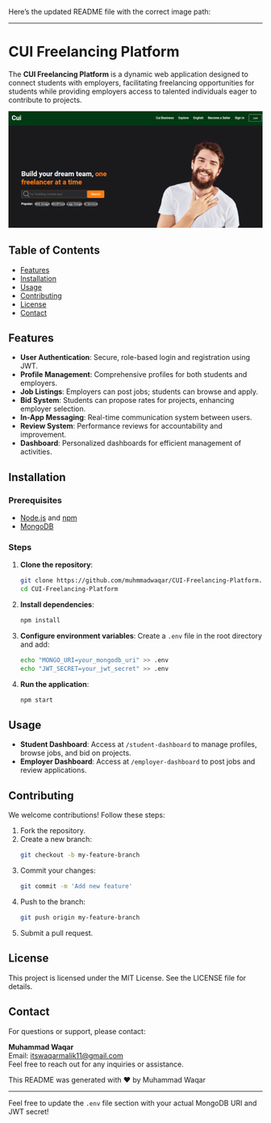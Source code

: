 Here’s the updated README file with the correct image path:

---

# CUI Freelancing Platform

The **CUI Freelancing Platform** is a dynamic web application designed to connect students with employers, facilitating freelancing opportunities for students while providing employers access to talented individuals eager to contribute to projects.

![CUI Freelancing Platform Screenshot](https://github.com/muhmmadwaqar/CUI-Freelancing-Platform/raw/main/Screenshot%20(14).png)

## Table of Contents
- [Features](#features)
- [Installation](#installation)
- [Usage](#usage)
- [Contributing](#contributing)
- [License](#license)
- [Contact](#contact)

## Features
- **User Authentication**: Secure, role-based login and registration using JWT.
- **Profile Management**: Comprehensive profiles for both students and employers.
- **Job Listings**: Employers can post jobs; students can browse and apply.
- **Bid System**: Students can propose rates for projects, enhancing employer selection.
- **In-App Messaging**: Real-time communication system between users.
- **Review System**: Performance reviews for accountability and improvement.
- **Dashboard**: Personalized dashboards for efficient management of activities.

## Installation

### Prerequisites
- [Node.js](https://nodejs.org/) and [npm](https://www.npmjs.com/)
- [MongoDB](https://www.mongodb.com/)

### Steps
1. **Clone the repository**:
   ```sh
   git clone https://github.com/muhmmadwaqar/CUI-Freelancing-Platform.git
   cd CUI-Freelancing-Platform
   ```

2. **Install dependencies**:
   ```sh
   npm install
   ```

3. **Configure environment variables**:
   Create a `.env` file in the root directory and add:
   ```sh
   echo "MONGO_URI=your_mongodb_uri" >> .env
   echo "JWT_SECRET=your_jwt_secret" >> .env
   ```

4. **Run the application**:
   ```sh
   npm start
   ```

## Usage
- **Student Dashboard**: Access at `/student-dashboard` to manage profiles, browse jobs, and bid on projects.
- **Employer Dashboard**: Access at `/employer-dashboard` to post jobs and review applications.

## Contributing
We welcome contributions! Follow these steps:
1. Fork the repository.
2. Create a new branch: 
   ```sh
   git checkout -b my-feature-branch
   ```
3. Commit your changes:
   ```sh
   git commit -m 'Add new feature'
   ```
4. Push to the branch: 
   ```sh
   git push origin my-feature-branch
   ```
5. Submit a pull request.

## License
This project is licensed under the MIT License. See the LICENSE file for details.

## Contact
For questions or support, please contact:

**Muhammad Waqar**  
Email: [itswaqarmalik11@gmail.com](mailto:itswaqarmalik11@gmail.com)  
Feel free to reach out for any inquiries or assistance.

This README was generated with ❤️ by Muhammad Waqar

---

Feel free to update the `.env` file section with your actual MongoDB URI and JWT secret!
